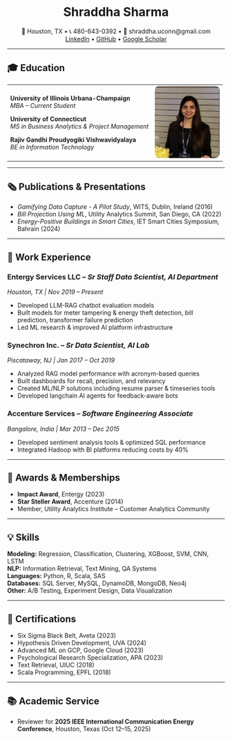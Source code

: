 <h1 align="center">Shraddha Sharma</h1>

<p align="center">
  📍 Houston, TX • 📞 480-643-0392 • 📧 shraddha.uconn@gmail.com  
  <br>
  <a href="https://www.linkedin.com/in/shraddha18">LinkedIn</a> • 
  <a href="https://github.com/MeetShraddha">GitHub</a> • 
  <a href="https://scholar.google.com/citations?view_op=list_works&hl=en&user=7UGNvYgAAAAJ">Google Scholar</a>
</p>

---

## 🎓 Education

<table>
<tr>
<td>

**University of Illinois Urbana-Champaign**  
*MBA – Current Student*

**University of Connecticut**  
*MS in Business Analytics & Project Management*

**Rajiv Gandhi Proudyogiki Vishwavidyalaya**  
*BE in Information Technology*

</td>
<td align="right">
  <img src="img.png" alt="Shraddha Sharma" width="150" style="border-radius: 10px;">
</td>
</tr>
</table>


---

## 🗞 Publications & Presentations

- *Gamifying Data Capture - A Pilot Study*, WITS, Dublin, Ireland (2016)  
- *Bill Projection Using ML*, Utility Analytics Summit, San Diego, CA (2022)  
- *Energy-Positive Buildings in Smart Cities*, IET Smart Cities Symposium, Bahrain (2024)

---

## 💼 Work Experience

### Entergy Services LLC – *Sr Staff Data Scientist, AI Department*  
*Houston, TX | Nov 2019 – Present*  
- Developed LLM-RAG chatbot evaluation models  
- Built models for meter tampering & energy theft detection, bill prediction, transformer failure prediction  
- Led ML research & improved AI platform infrastructure

### Synechron Inc. – *Sr Data Scientist, AI Lab*  
*Piscataway, NJ | Jan 2017 – Oct 2019*  
- Analyzed RAG model performance with acronym-based queries  
- Built dashboards for recall, precision, and relevancy  
- Created ML/NLP solutions including resume parser & timeseries tools  
- Developed langchain AI agents for feedback-aware bots

### Accenture Services – *Software Engineering Associate*  
*Bangalore, India | Mar 2013 – Dec 2015*  
- Developed sentiment analysis tools & optimized SQL performance  
- Integrated Hadoop with BI platforms reducing costs by 40%

---

## 🏅 Awards & Memberships

- **Impact Award**, Entergy (2023)  
- **Star Steller Award**, Accenture (2014)  
- Member, Utility Analytics Institute – Customer Analytics Community

---

## 💡 Skills

**Modeling:** Regression, Classification, Clustering, XGBoost, SVM, CNN, LSTM  
**NLP:** Information Retrieval, Text Mining, QA Systems  
**Languages:** Python, R, Scala, SAS  
**Databases:** SQL Server, MySQL, DynamoDB, MongoDB, Neo4j  
**Other:** A/B Testing, Experiment Design, Data Visualization

---

## 📜 Certifications

- Six Sigma Black Belt, Aveta (2023)  
- Hypothesis Driven Development, UVA (2024)  
- Advanced ML on GCP, Google Cloud (2023)  
- Psychological Research Specialization, APA (2023)  
- Text Retrieval, UIUC (2018)  
- Scala Programming, EPFL (2018)

---

## 📚 Academic Service

- Reviewer for **2025 IEEE International Communication Energy Conference**, Houston, Texas (Oct 12–15, 2025)

